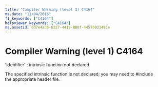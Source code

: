 ```yaml
---
title: "Compiler Warning (level 1) C4164"
ms.date: "11/04/2016"
f1_keywords: ["C4164"]
helpviewer_keywords: ["C4164"]
ms.assetid: 6d7e4a36-8227-4419-880f-44576033493e
---
```

# Compiler Warning (level 1) C4164

'identifier' : intrinsic function not declared

The specified intrinsic function is not declared; you may need to #include the appropriate header file.
